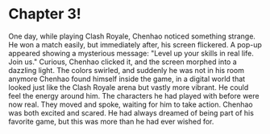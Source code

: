# Chapter 3!

One day, while playing Clash Royale, Chenhao noticed something strange. He won a match easily, but immediately after, his screen flickered. A pop-up appeared showing a mysterious message: "Level up your skills in real life. Join us." Curious,  Chenhao clicked it, and the screen morphed into a dazzling light. The colors swirled, and suddenly he was not in his room anymore Chenhao found himself inside the game, in a digital world that looked just like the Clash Royale arena but vastly more vibrant. He could feel the energy around him. The characters he had played with before were now real. They moved and spoke, waiting for him to take action. Chenhao was both excited and scared. He had always dreamed of being part of his favorite game, but this was more than he had ever wished for.
